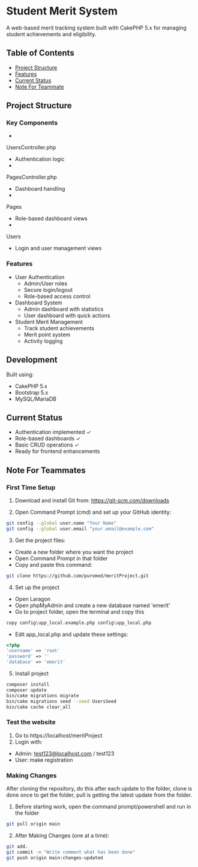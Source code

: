 
# Student Merit System

A web-based merit tracking system built with CakePHP 5.x for managing student achievements and eligibility.

## Table of Contents
- [Project Structure](#project-structure)
- [Features](#features)
- [Current Status](#current-status)
- [Note For Teammate](#first-time-only)


## Project Structure

### Key Components
- 

UsersController.php

 - Authentication logic
- 

PagesController.php

 - Dashboard handling
- 

Pages

 - Role-based dashboard views
- 

Users

 - Login and user management views

### Features
- User Authentication
  - Admin/User roles
  - Secure login/logout
  - Role-based access control
- Dashboard System
  - Admin dashboard with statistics
  - User dashboard with quick actions
- Student Merit Management
  - Track student achievements
  - Merit point system
  - Activity logging

## Development

Built using:
- CakePHP 5.x
- Bootstrap 5.x
- MySQL/MariaDB

## Current Status
- Authentication implemented ✓
- Role-based dashboards ✓
- Basic CRUD operations ✓
- Ready for frontend enhancements

## Note For Teammates

### First Time Setup
1. Download and install Git from: https://git-scm.com/downloads

2. Open Command Prompt (cmd) and set up your GitHub identity:
```bash
git config --global user.name "Your Name"
git config --global user.email "your.email@example.com"
```

3. Get the project files:
- Create a new folder where you want the project
-  Open Command Prompt in that folder
- Copy and paste this command:
```bash
git clone https://github.com/puromed/meritProject.git
```

4. Set up the project
- Open Laragon
- Open phpMyAdmin and create a new database named 'emerit'
- Go to project folder, open the terminal and copy this
```bash
copy config\app_local.example.php config\app_local.php
```
- Edit app_local.php and update these settings:
```php
<?php
'username' => 'root'
'password' => ''
'database' => 'emerit'
```
5. Install project
```bash
composer install
composer update
bin/cake migrations migrate
bin/cake migrations seed --seed UsersSeed 
bin/cake cache clear_all
```
### Test the website
1. Go to https://localhost/meritProject
2. Login with:
- Admin: test123@localhost.com / test123
- User: make registration

### Making Changes
After cloning the repository, do this after each update to the folder, clone is done once to get the folder, pull is getting the latest update from the folder.

1. Before starting work, open the command prompt/powershell and run in the folder
```bash
git pull origin main
```
2. After Making Changes (one at a time):
```bash
git add.
git commit -m "Write comment what has been done"
git push origin main:changes-updated
```
